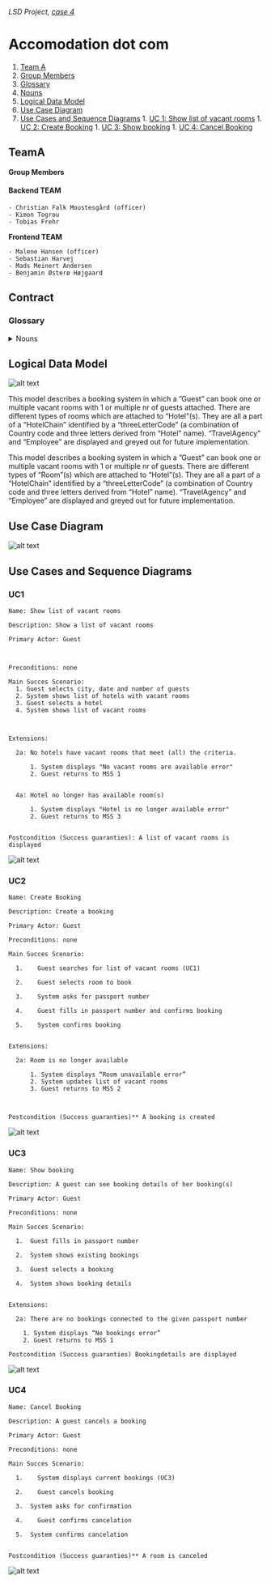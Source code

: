 _LSD Project, [case 4](https://datsoftlyngby.github.io/soft2020fall/resources/da1526ac-case-4.pdf)_

# **Accomodation dot com**



1. [Team A](#Team-A)
  1. [Group Members](###Group-Members)
1. [Glossary](##Glossary)
  1. [Nouns](###Nouns)
  1. [Logical Data Model](##Logical-Data-Model)
  1. [Use Case Diagram](##Use-Case-Diagram)
  1. [Use Cases and Sequence Diagrams](##Use-Cases-and-Sequence-Diagrams)
    1. [UC 1: Show list of vacant rooms](###UC1)
    1. [UC 2: Create Booking](###UC2)
    1. [UC 3: Show booking](###UC3)
    1. [UC 4: Cancel Booking](###UC4)


## **TeamA**

 **Group Members**

   #### **Backend TEAM**

    - Christian Falk Moustesgård (officer) 
    - Kimon Togrou
    - Tobias Frehr


 **Frontend TEAM**

    - Malene Hansen (officer)
    - Sebastian Harvej
    - Mads Meinert Andersen
    - Benjamin Østerø Højgaard



## Contract

### **Glossary**

<details>
  <summary>Nouns</summary>

### **Nouns**



| WORD                           | LDM |
|:-------------------------------|:---:|
| Hotel chain                    |  x  |
| It system                      |     |
| Hotel room                     |  x  |
| System                         |     |
| Web service                    |     |
| Third party solution           |     |
| Web application                |     |
| Employee                       |  x  |
| Travel agency                  |  x  |
| Accommodation                  |  ?  |
| Agreement                      |     |
| Five letter code               |  x  |
| Letters                        |     |
| Hotel                          |  x  |
| 6 digit number                 |  x  |
| name                           |  x  |
| address                        |  x  |
| city                           |  x  |
| distance to center             |  x  |
| star ratings                   |  x  |
| Number rooms                   |  x  |
| Room number                    |  x  |
| digits and Optional letter a-z |  x  |
| Room                           |  x  |
| Guest                          |  x  |
| Type                           |  x  |
| S single                       |  ?  |
| D double                       |  ?  |
| T twin                         |  ?  |
| F family                       |  ?  |
| M meeting room                 |  ?  |
| individual Price               |  x  |
| Passport number                |  x  |
| Booking                        |  x  |
| Adult guest                    |  x  |
| Child guest                    |  x  |
| Nights                         |  x  |
| Capacity                       |  x  |
| Stay                           |     |
| Late arrival                   |  x  |
| Service                        |     |
| task                           |     |
| Vacant hotel room              |  x  |
| City                           |  x  |
| time period                    |  x  |
| Error message                  |     |

</details>


## **Logical Data Model**



![alt text](https://github.com/Team-A-SOFT2020/Accomodation-dot-com/blob/main/Documentation/LogicalDataModel.png)



This model describes a booking system in which a ”Guest” can book one or multiple vacant rooms with 1 or multiple nr of guests attached.
There are different types of rooms which are attached to “Hotel”(s). They are all a part of a “HotelChain” identified by a “threeLetterCode” (a combination of Country code and three letters derived from “Hotel” name).
“TravelAgency” and “Employee” are displayed and greyed out for future implementation.

This model describes a booking system in which a ”Guest” can book one or multiple vacant rooms with 1 or multiple nr of guests.
There are different types of “Room”(s) which are attached to “Hotel”(s). They are all a part of a “HotelChain” identified by a “threeLetterCode” (a combination of Country code and three letters derived from “Hotel” name).
“TravelAgency” and “Employee” are displayed and greyed out for future implementation.



## **Use Case Diagram**



![alt text](https://github.com/Team-A-SOFT2020/Accomodation-dot-com/blob/main/Documentation/UseCaseDiagram.png)


## **Use Cases and Sequence Diagrams**



### UC1


    Name: Show list of vacant rooms

    Description: Show a list of vacant rooms

    Primary Actor: Guest



    Preconditions: none

    Main Succes Scenario:
      1. Guest selects city, date and number of guests
      2. System shows list of hotels with vacant rooms
      3. Guest selects a hotel
      4. System shows list of vacant rooms



    Extensions:

      2a: No hotels have vacant rooms that meet (all) the criteria.

          1. System displays "No vacant rooms are available error"
          2. Guest returns to MSS 1


      4a: Hotel no longer has available room(s)

          1. System displays "Hotel is no longer available error"
          2. Guest returns to MSS 3


    Postcondition (Success guaranties): A list of vacant rooms is displayed


![alt text](https://github.com/Team-A-SOFT2020/Accomodation-dot-com/blob/main/Documentation/sequenceDiagram1.png)



### UC2


    Name: Create Booking

    Description: Create a booking

    Primary Actor: Guest

    Preconditions: none

    Main Succes Scenario:

      1.	Guest searches for list of vacant rooms (UC1)

      2.	Guest selects room to book

      3. 	System asks for passport number

      4.	Guest fills in passport number and confirms booking

      5.	System confirms booking


    Extensions:

      2a: Room is no longer available

          1. System displays “Room unavailable error”
          2. System updates list of vacant rooms
          3. Guest returns to MSS 2



    Postcondition (Success guaranties)** A booking is created


![alt text](https://github.com/Team-A-SOFT2020/Accomodation-dot-com/blob/main/Documentation/sequenceDiagram2.png)

### UC3



    Name: Show booking

    Description: A guest can see booking details of her booking(s)

    Primary Actor: Guest

    Preconditions: none

    Main Succes Scenario:

      1.  Guest fills in passport number

      2.  System shows existing bookings

      3.  Guest selects a booking

      4.  System shows booking details


    Extensions:

      2a: There are no bookings connected to the given passport number

        1. System displays “No bookings error”
        2. Guest returns to MSS 1

    Postcondition (Success guaranties) Bookingdetails are displayed


![alt text](https://github.com/Team-A-SOFT2020/Accomodation-dot-com/blob/main/Documentation/sequenceDiagram3.png)


### UC4


    Name: Cancel Booking

    Description: A guest cancels a booking

    Primary Actor: Guest

    Preconditions: none

    Main Succes Scenario:

      1.	System displays current bookings (UC3)

      2.	Guest cancels booking

      3.  System asks for confirmation

      4.	Guest confirms cancelation

      5.  System confirms cancelation


    Postcondition (Success guaranties)** A room is canceled


![alt text](https://github.com/Team-A-SOFT2020/Accomodation-dot-com/blob/main/Documentation/sequenceDiagram4.png)
